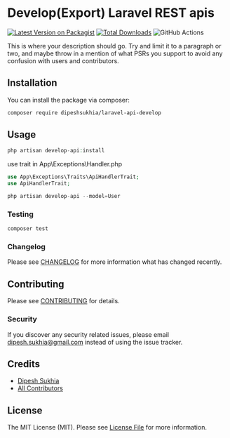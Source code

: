 # Develop(Export) Laravel REST apis

[![Latest Version on Packagist](https://img.shields.io/packagist/v/dipeshsukhia/laravel-api-develop.svg?style=flat-square)](https://packagist.org/packages/dipeshsukhia/laravel-api-develop)
[![Total Downloads](https://img.shields.io/packagist/dt/dipeshsukhia/laravel-api-develop.svg?style=flat-square)](https://packagist.org/packages/dipeshsukhia/laravel-api-develop)
![GitHub Actions](https://github.com/dipeshsukhia/laravel-api-develop/actions/workflows/main.yml/badge.svg)

This is where your description should go. Try and limit it to a paragraph or two, and maybe throw in a mention of what PSRs you support to avoid any confusion with users and contributors.

## Installation

You can install the package via composer:

```bash
composer require dipeshsukhia/laravel-api-develop
```

## Usage

```php
php artisan develop-api:install
```
use trait in App\Exceptions\Handler.php

```php
use App\Exceptions\Traits\ApiHandlerTrait;
use ApiHandlerTrait;
```

```php
php artisan develop-api --model=User
```

### Testing

```bash
composer test
```

### Changelog

Please see [CHANGELOG](CHANGELOG.md) for more information what has changed recently.

## Contributing

Please see [CONTRIBUTING](CONTRIBUTING.md) for details.

### Security

If you discover any security related issues, please email dipesh.sukhia@gmail.com instead of using the issue tracker.

## Credits

-   [Dipesh Sukhia](https://github.com/dipeshsukhia)
-   [All Contributors](../../contributors)

## License

The MIT License (MIT). Please see [License File](LICENSE.md) for more information.

